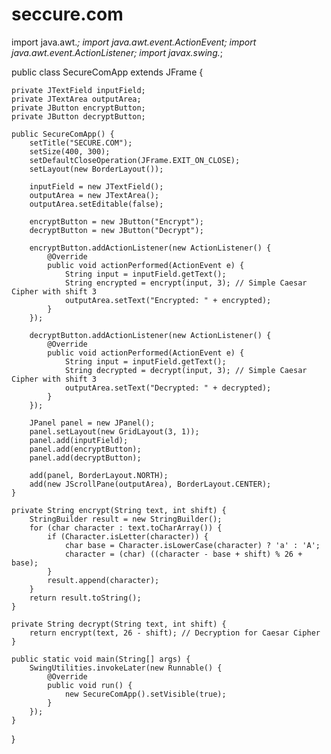 # seccure.com
import java.awt.*;
import java.awt.event.ActionEvent;
import java.awt.event.ActionListener;
import javax.swing.*;

public class SecureComApp extends JFrame {

    private JTextField inputField;
    private JTextArea outputArea;
    private JButton encryptButton;
    private JButton decryptButton;

    public SecureComApp() {
        setTitle("SECURE.COM");
        setSize(400, 300);
        setDefaultCloseOperation(JFrame.EXIT_ON_CLOSE);
        setLayout(new BorderLayout());

        inputField = new JTextField();
        outputArea = new JTextArea();
        outputArea.setEditable(false);
        
        encryptButton = new JButton("Encrypt");
        decryptButton = new JButton("Decrypt");

        encryptButton.addActionListener(new ActionListener() {
            @Override
            public void actionPerformed(ActionEvent e) {
                String input = inputField.getText();
                String encrypted = encrypt(input, 3); // Simple Caesar Cipher with shift 3
                outputArea.setText("Encrypted: " + encrypted);
            }
        });

        decryptButton.addActionListener(new ActionListener() {
            @Override
            public void actionPerformed(ActionEvent e) {
                String input = inputField.getText();
                String decrypted = decrypt(input, 3); // Simple Caesar Cipher with shift 3
                outputArea.setText("Decrypted: " + decrypted);
            }
        });

        JPanel panel = new JPanel();
        panel.setLayout(new GridLayout(3, 1));
        panel.add(inputField);
        panel.add(encryptButton);
        panel.add(decryptButton);

        add(panel, BorderLayout.NORTH);
        add(new JScrollPane(outputArea), BorderLayout.CENTER);
    }

    private String encrypt(String text, int shift) {
        StringBuilder result = new StringBuilder();
        for (char character : text.toCharArray()) {
            if (Character.isLetter(character)) {
                char base = Character.isLowerCase(character) ? 'a' : 'A';
                character = (char) ((character - base + shift) % 26 + base);
            }
            result.append(character);
        }
        return result.toString();
    }

    private String decrypt(String text, int shift) {
        return encrypt(text, 26 - shift); // Decryption for Caesar Cipher
    }

    public static void main(String[] args) {
        SwingUtilities.invokeLater(new Runnable() {
            @Override
            public void run() {
                new SecureComApp().setVisible(true);
            }
        });
    }
}
